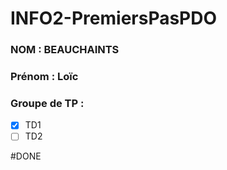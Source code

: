 # INFO2-PremiersPasPDO

### NOM : BEAUCHAINTS
### Prénom : Loïc
### Groupe de TP : 
- [X] TD1
- [ ] TD2

#DONE
